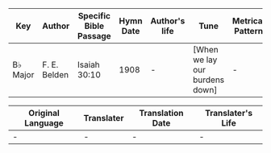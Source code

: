 Key | Author   | Specific Bible Passage     |Hymn Date |Author's life |Tune |Metrical Pattern   |Composer/Source
-- | --------- | ---------------------------|----------|--------------|-----|-------------------|-------------  
B♭ Major |F. E. Belden |Isaiah 30:10 |1908 |- |[When we lay our burdens down] |- |D. S. Hakes

Original Language | Translater | Translation Date   | Translater's Life  
----------------- | --------- | --------------------|-------------     
\- |- |- |-
